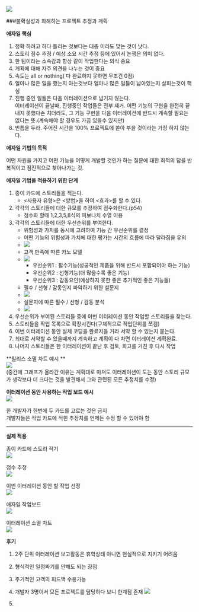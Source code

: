 ![](agaile_book.jpg)

###불확실성과 화해하는 프로젝트 추정과 계획 </br>

**애자일 핵심** </br>

1. 정확 하려고 하다 틀리는 것보다는 대충 이라도 맞는 것이 낫다.
2. 스토리 점수 추정 / 예상 소요 시간 추정 등에 있어서 논쟁은 의미 없다. 
3. 한 팀이라는 소속감과 항상 같이 작업한다는 의식 중요  
4. 계획에 대해 자주 의견을 나누는 것이 중요 
5. 속도는 all or nothing( 다 완료하지 못하면 무조건 0점)
6. 얼마나 많은 일을 했는지 아는것보다 얼마나 많은 일들이 남아있는지 살피는것이 핵심
7. 진행 중인 일들은 다음 이터레이션으로 넘기지 않는다.</br>
이터레이션이 끝날때, 진행중인 작업들은 전부 제거. 어떤 기능의 구현을 완전히 끝내지 못했다손 치더라도, 그 기능 구현을 다음 이터레이션에 반드시 계속할 필요는 없다는 뜻.(계속해야 할 경우도 가끔 있을수 있지만)
8. 빈틈을 두라. 주어진 시간을 100% 프로젝트에 쏟아 부을 것이라는 가정 하지 않는다. </br>

**애자일 기법의 목적** </br>

어떤 자원을 가지고 어떤 기능을 어떻게 개발할 것인가 하는 질문에 대한 최적의 답을 반복적이고 점진적으로 찾아나가는 것.

**애자일 기법을 적용하기 위한 단계**</br>
1. 종이 카드에 스토리들을 적는다.
    - <사용자 유형>은 <방법>을 하여 <효과>를 할 수 있다. 
2. 각각의 스토리들에 대한 규모를 추정하여 점수화한다.(p54)
    - 점수화 할때 1,2,3,5,8식의 피보나치 수열 이용
3. 각각의 스토리들에 대한 우선순위를 부여한다.
    - 위험성과 가치를 동시에 고려하여 기능 간 우선순위를 결정
    - 어떤 기능의 위험성과 가치에 대한 평가는 시간의 흐름에 따라 달라짐을 유의
    - ![](agaile_우선순위.png) 
    - 고객 만족에 따른 카노 모델
    - ![](agaile_konomodel.PNG)
        - 우선순위1 : 필수기능(성공적인 제품을 위해 반드시 포함되어야 하는 기능)
        - 우선순위2 : 선형기능(더 많을수록 좋은 기능)
        - 우선순위3 : 감동요인(예상하지 못한 좋은 추가적인 좋은 기능들) 
    - 필수 / 선형 / 감동인지 파악하기 위한 설문지 
    - ![](agaile_설문지.PNG)
    - 설문지에 따른 필수 / 선형 / 감동 분석 
    - ![](agaile_설문지분석법.PNG)
4. 우선순위가 부여된 스토리들 중에 이번 이터레이션 동안 작업할 스토리들을 찾는다.
5. 스토리들을 작업 목록으로 확장시킨다(구체적으로 작업단위를 쪼갬) 
6. 이번 이터레이션 동안 실제 코딩을 완료지을 거라 서약 할 수 있는지 묻는다.
7. 최대로 서약할 수 있을때까지 계속하고 계획이 다 차면 이터레이션 계획완료.
8. 나머지 스토리들은 한 이터레이션이 끝난 후 검토, 회고를 거친 후 다시 작업

**릴리스 소멸 차트 예시 ** </br>
![](agaile_이터레이션소멸차트.png)</br>
(중간에 그래프가 올라간 이유는 계획대로 마쳐도 이터레이션이 도는 동안 스토리 규모가 생각보다 더 크다는 것을 발견해서 그와 관련된 모든 추정치를 수정) 

**이터레이션 동안 사용하는 작업 보드 예시**</br>
![](agaile_jobboard.PNG)

한 개발자가 한번에 두 카드를 고르는 것은 금지 </br>
개발자들은 작업 카드에 적힌 추정치를 언제든 수정 할 수 있어야 함</br>



---

**실제 적용** </br>

종이 카드에 스토리 적기 </br>
![](agaile_card.jpg)

점수 추정</br>
![](agaile_score.jpg)

이번 이터레이션 동안 할 작업 선정</br>
![](agaile_card2.jpg)

애자일 작업보드</br>
![](agaile_jobboard.jpg)

이터레이션 소멸 차트 </br>
![](agaile_burndownchart.jpg)

**후기**</br>
1. 2주 단위 이터레이션 보고활동은 휴학상태 아니면 현실적으로 지키기 어려움
2. 형식적인 일정짜기를 안해도 되는 장점 
3. 주기적인 고객의 피드백 수용가능 
4. 개발자 3명이서 모든 프로젝트를 담당하다 보니 한계점 존재 
![](agaile_후기.PNG)

5. 




